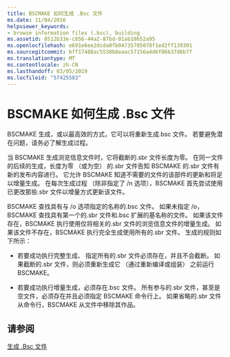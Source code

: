 ```yaml
---
title: BSCMAKE 如何生成 .Bsc 文件
ms.date: 11/04/2016
helpviewer_keywords:
- browse information files (.bsc), building
ms.assetid: 8512b33e-c856-44a2-87bd-01ab10b52a95
ms.openlocfilehash: e691e6ee2dcda0fb04735705078f1ed2ff139301
ms.sourcegitcommit: bff17488ac5538b8eaac57156a4d6f06b37d6b7f
ms.translationtype: MT
ms.contentlocale: zh-CN
ms.lasthandoff: 03/05/2019
ms.locfileid: "57425583"
---
```

# <a name="how-bscmake-builds-a-bsc-file"></a>BSCMAKE 如何生成 .Bsc 文件

BSCMAKE 生成，或以最高效的方式，它可以将重新生成.bsc 文件。 若要避免潜在问题，请务必了解生成过程。

当 BSCMAKE 生成浏览信息文件时，它将截断的.sbr 文件长度为零。 在同一文件的后续的生成，长度为零 （或为空） 的.sbr 文件告知 BSCMAKE 的.sbr 文件有新的发布内容进行。 它允许 BSCMAKE 知道不需要的文件的该部件的更新和将足以增量生成。 在每次生成过程 （除非指定了 /n 选项），BSCMAKE 首先尝试使用已更改那些.sbr 文件以增量方式更新该文件。

BSCMAKE 查找具有与 /o 选项指定的名称的.bsc 文件。 如果未指定 /o，BSCMAKE 查找具有第一个的.sbr 文件和.bsc 扩展的基名称的文件。 如果该文件存在，BSCMAKE 执行使用仅将相关的.sbr 文件的浏览信息文件的增量生成。 如果该文件不存在，BSCMAKE 执行完全生成使用所有的.sbr 文件。 生成的规则如下所示：

- 若要成功执行完整生成、 指定所有的.sbr 文件必须存在，并且不会截断。 如果截断的.sbr 文件，则必须重新生成它 （通过重新编译或组装） 之前运行 BSCMAKE。

- 若要成功执行增量生成，必须存在.bsc 文件。 所有参与的.sbr 文件，甚至是空文件，必须存在并且必须指定 BSCMAKE 命令行上。 如果省略的.sbr 文件从命令行，BSCMAKE 从文件中移除其作品。

## <a name="see-also"></a>请参阅

[生成 .Bsc 文件](../../build/reference/building-a-dot-bsc-file.md)
